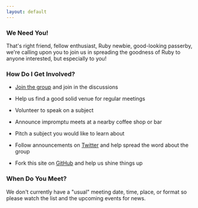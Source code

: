 ```yaml
---
layout: default
---
```

### We Need You!

That's right friend, fellow enthusiast, Ruby newbie, good-looking passerby, we're calling upon
you to join us in spreading the goodness of Ruby to anyone interested, but especially to you!

### How Do I Get Involved?

- [Join the group][group] and join in the discussions
- Help us find a good solid venue for regular meetings
- Volunteer to speak on a subject
- Announce impromptu meets at a nearby coffee shop or bar
- Pitch a subject you would like to learn about
- Follow announcements on [Twitter][twitter] and help spread the word about the group
- Fork this site on [GitHub][github] and help us shine things up

  [group]: https://groups.google.com/rubyftw
  [twitter]: http://twitter.com/twitter
  [github]: https://github.com/rubyftw

### When Do You Meet?

We don't currently have a "usual" meeting date, time, place, or format so please watch the list and
the upcoming events for news.

